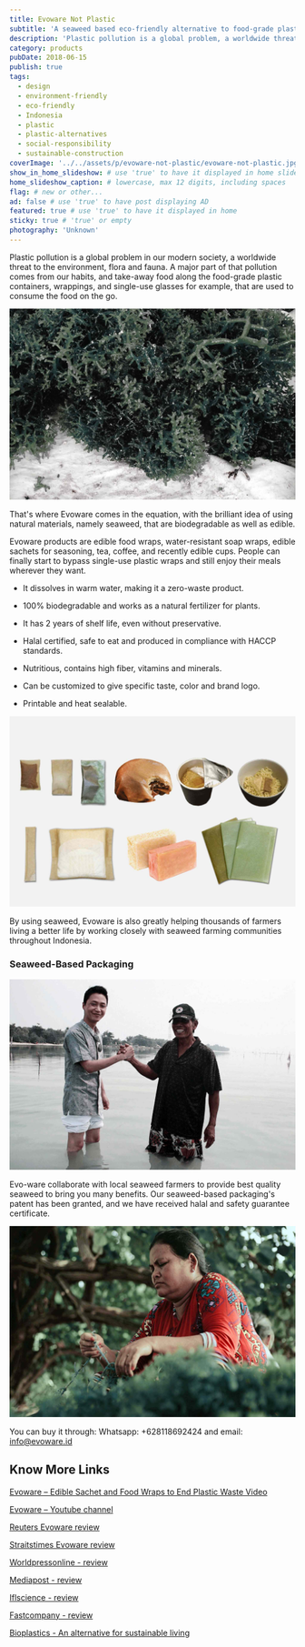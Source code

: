 ```yaml
---
title: Evoware Not Plastic
subtitle: 'A seaweed based eco-friendly alternative to food-grade plastic. And you can eat it.'
description: 'Plastic pollution is a global problem, a worldwide threat to the environment, flora and fauna. A major part of that pollution comes from our habits...'
category: products
pubDate: 2018-06-15
publish: true
tags:
  - design
  - environment-friendly
  - eco-friendly
  - Indonesia
  - plastic
  - plastic-alternatives
  - social-responsibility
  - sustainable-construction
coverImage: '../../assets/p/evoware-not-plastic/evoware-not-plastic.jpg'
show_in_home_slideshow: # use 'true' to have it displayed in home slideshow
home_slideshow_caption: # lowercase, max 12 digits, including spaces
flag: # new or other...
ad: false # use 'true' to have post displaying AD
featured: true # use 'true' to have it displayed in home
sticky: true # 'true' or empty
photography: 'Unknown'
---
```


Plastic pollution is a global problem in our modern society, a worldwide threat to the environment, flora and fauna. A major part of that pollution comes from our habits, and take-away food along the food-grade plastic containers, wrappings, and single-use glasses for example, that are used to consume the food on the go.

![Evoware use seaweed](../../assets/p/evoware-not-plastic/evoware-not-plastic-02.jpg)

That's where Evoware comes in the equation, with the brilliant idea of using natural materials, namely seaweed, that are biodegradable as well as edible.

Evoware products are edible food wraps, water-resistant soap wraps, edible sachets for seasoning, tea, coffee, and recently edible cups. People can finally start to bypass single-use plastic wraps and still enjoy their meals wherever they want.

- It dissolves in warm water, making it a zero-waste product.

- 100% biodegradable and works as a natural fertilizer for plants.

- It has 2 years of shelf life, even without preservative.

- Halal certified, safe to eat and produced in compliance with HACCP standards.

- Nutritious, contains high fiber, vitamins and minerals.

- Can be customized to give specific taste, color and brand logo.

- Printable and heat sealable.

![Evoware turn seaweed into different kinds of packaging](../../assets/p/evoware-not-plastic/evoware-not-plastic-03.jpg)

By using seaweed, Evoware is also greatly helping thousands of farmers living a better life by working closely with seaweed farming communities throughout Indonesia.

### Seaweed-Based Packaging

![seaweed farming is spread all over Indonesia, a country of more than 18.000 islands](../../assets/p/evoware-not-plastic/evoware-not-plastic-04.jpg)

Evo-ware collaborate with local seaweed farmers to provide best quality seaweed to bring you many benefits. Our seaweed-based packaging's patent has been granted, and we have received halal and safety guarantee certificate.

![Seaweed farming is the practice of cultivating and harvesting seaweed](../../assets/p/evoware-not-plastic/evoware-not-plastic-05.jpg)

You can buy it through: Whatsapp: +628118692424 and email: [info@evoware.id](info@evoware.id)

## Know More Links

[Evoware – Edible Sachet and Food Wraps to End Plastic Waste Video](https://youtu.be/24T6ruz1GhU)

[Evoware – Youtube channel](https://www.youtube.com/channel/UCBN9aRJfC-bI-f3ll4abZaQ/videos)

[Reuters Evoware review](https://www.reuters.com/article/us-indonesia-evoware/indonesian-startup-wages-war-on-plastic-with-edible-seaweed-cups-idUSKBN1DN0XA)

[Straitstimes Evoware review](https://www.straitstimes.com/asia/se-asia/indonesian-startup-wages-war-on-plastic-with-edible-seaweed-cups)

[Worldpressonline - review ](http://www.worldpressonline.com/PressRelease/asian-summit-tackles-sustainable-packaging-and-ingredients-62310.html)

[Mediapost - review](https://www.mediapost.com/publications/article/319918/packaging-our-future-4-product-packaging-designs.html)

[Iflscience - review](http://www.iflscience.com/environment/this-seaweedbased-edible-packaging-could-help-save-our-seas/)

[Fastcompany - review](https://www.fastcompany.com/40477587/instead-of-throwing-out-this-plastic-wrapper-you-eat-it)

[Bioplastics - An alternative for sustainable living](https://advancebioplast.com/)
